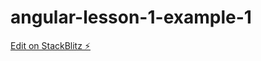 # angular-lesson-1-example-1

[Edit on StackBlitz ⚡️](https://stackblitz.com/edit/angular-ivy-cfrtcw)